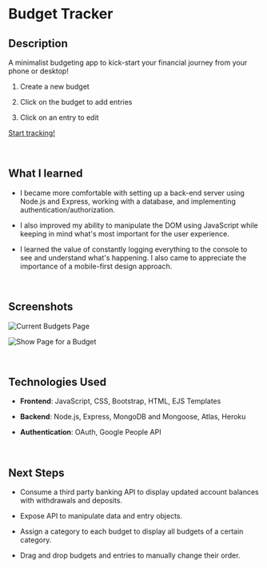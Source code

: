 
# Budget Tracker

## Description

A minimalist budgeting app to kick-start your financial journey from your phone or desktop!

1. Create a new budget

2. Click on the budget to add entries

3. Click on an entry to edit

[Start tracking!](https://ga-budget-tracker.herokuapp.com/home)

<br />


## What I learned

- I became more comfortable with setting up a back-end server using Node.js and Express, working with a database, and implementing authentication/authorization.

- I also improved my ability to manipulate the DOM using JavaScript while keeping in mind what's most important for the user experience. 

- I learned the value of constantly logging everything to the console to see and understand what's happening. I also came to appreciate the importance of a mobile-first design approach.

<br />

## Screenshots

![Current Budgets Page](https://i.imgur.com/95FCQ7r.png "Current Budgets Page")

![Show Page for a Budget](https://i.imgur.com/FdbKpjA.png "Show Page for a Budget")

</br>

## Technologies Used

- **Frontend**: JavaScript, CSS, Bootstrap, HTML, EJS Templates

- **Backend**: Node.js, Express, MongoDB and Mongoose, Atlas, Heroku

- **Authentication**: OAuth, Google People API


</br>

## Next Steps

- Consume a third party banking API to display updated account balances with withdrawals and deposits.

- Expose API to manipulate data and entry objects.

- Assign a category to each budget to display all budgets of a certain category.

- Drag and drop budgets and entries to manually change their order. 
